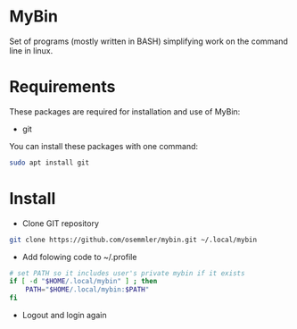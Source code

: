 # MyBin
Set of programs (mostly written in BASH) simplifying work on the command line in linux.

# Requirements
These packages are required for installation and use of MyBin:
- git

You can install these packages with one command:
```sh
sudo apt install git
```

# Install
- Clone GIT repository
```sh
git clone https://github.com/osemmler/mybin.git ~/.local/mybin
```
- Add folowing code to ~/.profile
```sh
# set PATH so it includes user's private mybin if it exists
if [ -d "$HOME/.local/mybin" ] ; then
    PATH="$HOME/.local/mybin:$PATH"
fi
```
- Logout and login again
